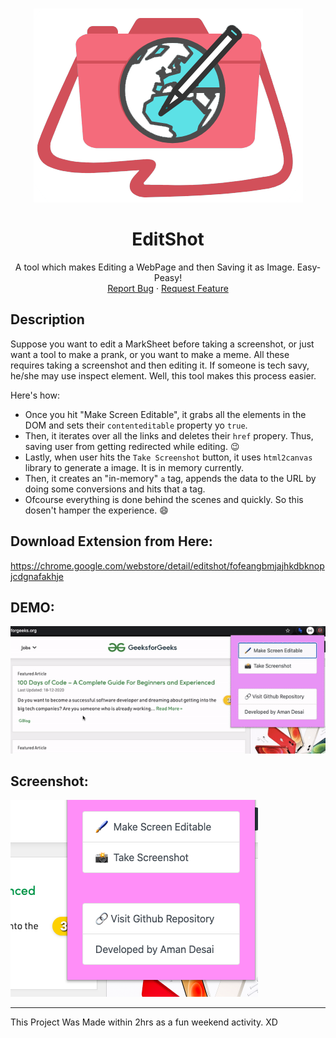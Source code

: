 <br />
<p align="center">
  <a href="https://github.com/amandesai01/EditShot">
    <img src="Assets/logo.png" alt="Logo">
  </a>

  <h1 align="center">EditShot</h1>

  <p align="center">
    A tool which makes Editing a WebPage and then Saving it as Image. Easy-Peasy!
    <br />
    <a href="https://github.com/amandesai01/EditShot/issues">Report Bug</a>
    ·
    <a href="https://github.com/amandesai01/EditShot/issues">Request Feature</a>
  </p>
</p>

## Description

Suppose you want to edit a MarkSheet before taking a screenshot, or just want a tool to make a prank, or you want to make a meme. All these requires taking a screenshot and then editing it. If someone is tech savy, he/she may use inspect element. Well, this tool makes this process easier.

Here's how:
* Once you hit "Make Screen Editable", it grabs all the elements in the DOM and sets their `contenteditable` property yo `true`. 
* Then, it iterates over all the links and deletes their `href` propery. Thus, saving user from getting redirected while editing. :wink:
* Lastly, when user hits the `Take Screenshot` button, it uses `html2canvas` library to generate a image. It is in memory currently.
* Then, it creates an "in-memory" `a` tag, appends the data to the URL by doing some conversions and hits that a tag.
* Ofcourse everything is done behind the scenes and quickly. So this dosen't hamper the experience. :smile:

## Download Extension from Here:
https://chrome.google.com/webstore/detail/editshot/fofeangbmjajhkdbknopjcdgnafakhje

## DEMO:
<img src="Assets/prev.gif" alt="Demo">

## Screenshot:
<img src="Assets/ss1.png" alt="Demo">

---

This Project Was Made within 2hrs as a fun weekend activity. XD
